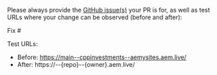 Please always provide the [GitHub issue(s)](../issues) your PR is for, as well as test URLs where your change can be observed (before and after):

Fix #<gh-issue-id>

Test URLs:
- Before: https://main--cppinvestments--aemysites.aem.live/
- After: https://<branch>--{repo}--{owner}.aem.live/
